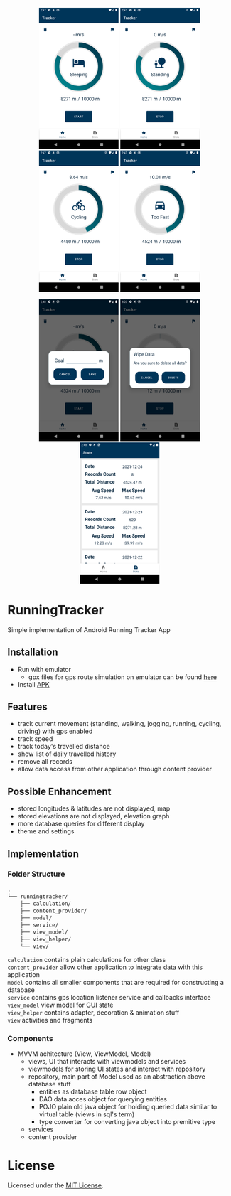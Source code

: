 
<p align="center" float="left">
    <img src="screenshots/sleeping.png" width="179"/>
    <img src="screenshots/standing.png" width="179"/>
    <img src="screenshots/cycling.png" width="179"/>
    <img src="screenshots/too_fast.png" width="179"/>
</p>
<p align="center" float="left">
    <img src="screenshots/set_goal.png" width="179"/>
    <img src="screenshots/wipe_data.png" width="179"/>
    <img src="screenshots/recycler.png" width="179"/>
</p>

# RunningTracker
Simple implementation of Android Running Tracker App

## Installation
- Run with emulator
    - gpx files for gps route simulation on emulator can be found [here](routes)
- Install [APK](https://github.com/teoshibin/COMP3018_MDP_RunningTracker/releases/latest)

## Features
- track current movement (standing, walking, jogging, running, cycling, driving) with gps enabled
- track speed
- track today's travelled distance
- show list of daily travelled history
- remove all records
- allow data access from other application through content provider

## Possible Enhancement
- stored longitudes & latitudes are not displayed, map
- stored elevations are not displayed, elevation graph
- more database queries for different display
- theme and settings

## Implementation

### Folder Structure
```
.
└── runningtracker/
    ├── calculation/
    ├── content_provider/
    ├── model/
    ├── service/
    ├── view_model/
    ├── view_helper/
    └── view/
```
`calculation` contains plain calculations for other class   
`content_provider` allow other application to integrate data with this application   
`model` contains all smaller components that are required for constructing a database   
`service` contains gps location listener service and callbacks interface   
`view_model` view model for GUI state   
`view_helper` contains adapter, decoration & animation stuff   
`view` activities and fragments   

### Components

- MVVM achitecture (View, ViewModel, Model)
    - views, UI that interacts with viewmodels and services
    - viewmodels for storing UI states and interact with repository
    - repository, main part of Model used as an abstraction above database stuff
        - entities as database table row object
        - DAO data acces object for querying entities
        - POJO plain old java object for holding queried data similar to virtual table (views in sql's term)
        - type converter for converting java object into premitive type
    - services
    - content provider

# License
Licensed under the [MIT License](LICENSE).